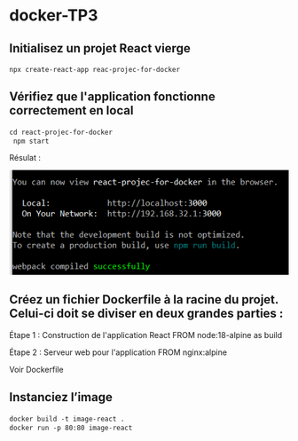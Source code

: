 # docker-TP3


## Initialisez un projet React vierge

```
npx create-react-app reac-projec-for-docker

```
## Vérifiez que l'application fonctionne correctement en local

```
cd react-projec-for-docker
 npm start  
```

Résulat :

![](screen/screen01.png)

## Créez un fichier Dockerfile à la racine du projet. Celui-ci doit se diviser en deux grandes parties :
Étape 1 : Construction de l'application React
FROM node:18-alpine as build

Étape 2 : Serveur web pour l'application
FROM nginx:alpine

Voir Dockerfile

## Instanciez l’image

```
docker build -t image-react .
docker run -p 80:80 image-react

```